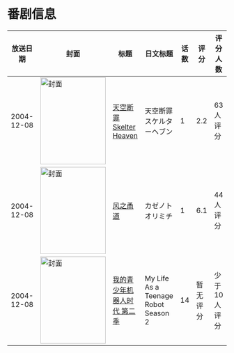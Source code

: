 # 番剧信息

|放送日期|封面|标题|日文标题|话数|评分|评分人数|
|---|---|---|---|---|---|---|
|2004-12-08|<img src="//lain.bgm.tv/pic/cover/c/9c/b0/37502_bBhH3.jpg" alt="封面" style="width:150px;height:200px;object-fit:cover;">|[天空断罪Skelter Heaven](https://bangumi.tv/subject/37502)|天空断罪スケルターヘブン|1|2.2|63人评分|
|2004-12-08|<img src="//lain.bgm.tv/pic/cover/c/de/df/81016_PDyY1.jpg" alt="封面" style="width:150px;height:200px;object-fit:cover;">|[风之甬道](https://bangumi.tv/subject/81016)|カゼノトオリミチ|1|6.1|44人评分|
|2004-12-08|<img src="//lain.bgm.tv/pic/cover/c/23/15/208959_jprzE.jpg" alt="封面" style="width:150px;height:200px;object-fit:cover;">|[我的青少年机器人时代 第二季](https://bangumi.tv/subject/208959)|My Life As a Teenage Robot Season 2|14|暂无评分|少于10人评分|

